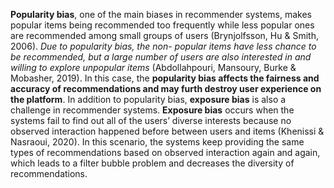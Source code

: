 **Popularity bias**, one of the main biases in recommender systems, makes popular items
being recommended too frequently while less popular ones are recommended among
small groups of users (Brynjolfsson, Hu & Smith, 2006). *Due to popularity bias, the non-
popular items have less chance to be recommended, but a large number of users are also
interested in and willing to explore unpopular items* (Abdollahpouri, Mansoury, Burke &
Mobasher, 2019). In this case, the **popularity bias affects the fairness and accuracy of
recommendations and may furth destroy user experience on the platform**. 
In addition to popularity bias, **exposure bias** is also a challenge in recommender systems. **Exposure bias** occurs when the systems fail to find out all of the users’ diverse interests because no observed interaction happened before between users and items (Khenissi & Nasraoui, 2020). In this scenario, the systems keep providing the same types of recommendations based on observed interaction again and again, which leads to a filter bubble problem and decreases the diversity of recommendations.
